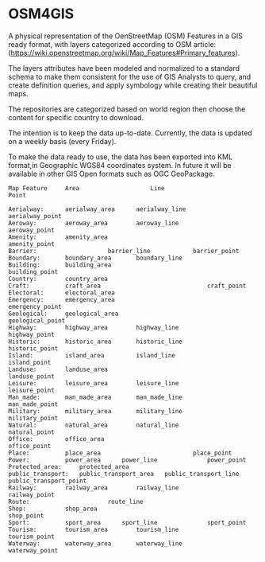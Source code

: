 # OSM4GIS
A physical representation of the OenStreetMap (OSM) Features in a GIS ready format, with layers categorized according to OSM article: (https://wiki.openstreetmap.org/wiki/Map_Features#Primary_features).

The layers attributes have been modeled and normalized to a standard schema to make them consistent for the use of GIS Analysts to query, and create definition queries, and apply symbology while creating their beautiful maps.

The repositories are categorized based on world region then choose the content for specific country to download.

The intention is to keep the data up-to-date.
Currently, the data is updated on a weekly basis (every Friday).

To make the data ready to use, the data has been exported into KML format,in Geographic WGS84 coordinates system.
In future it will be available in other GIS Open formats such as OGC GeoPackage.


```
Map Feature		Area					Line								Point
                                                                                
Aerialway:		aerialway_area		aerialway_line			aerialway_point
Aeroway:		aeroway_area		aeroway_line				aeroway_point
Amenity:		amenity_area											amenity_point
Barrier:					barrier_line			barrier_point
Boundary:		boundary_area		boundary_line	
Building:		building_area										building_point
Country:		country_area		
Craft:			craft_area								craft_point
Electoral:		electoral_area		
Emergency:		emergency_area								emergency_point
Geological:		geological_area								geological_point
Highway:		highway_area		highway_line			highway_point
Historic:		historic_area		historic_line			historic_point
Island:			island_area			island_line				island_point
Landuse:		landuse_area									landuse_point
Leisure:		leisure_area		leisure_line				leisure_point
Man_made:		man_made_area		man_made_line			man_made_point
Military:		military_area		military_line			military_point
Natural:		natural_area		natural_line			natural_point
Office:			office_area									office_point
Place:			place_area							place_point
Power:			power_area		power_line				power_point
Protected_area:		protected_area		
public_transport:	public_transport_area	public_transport_line		public_transport_point
Railway:		railway_area		railway_line				railway_point
Route:						route_line	
Shop:			shop_area										shop_point
Sport:			sport_area		sport_line				sport_point
Tourism:		tourism_area		tourism_line				tourism_point
Waterway:		waterway_area		waterway_line				waterway_point
```
